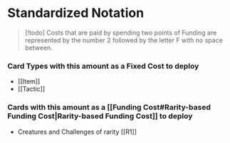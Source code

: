 # Standardized Notation

> [!todo] Costs that are paid by spending two points of Funding are represented by the number 2 followed by the letter F with no space between.
### Card Types with this amount as a Fixed Cost to deploy

- [[Item]]
- [[Tactic]]


### Cards with this amount as a [[Funding Cost#Rarity-based Funding Cost|Rarity-based Funding Cost]] to deploy

- Creatures and Challenges of rarity [[R1]]